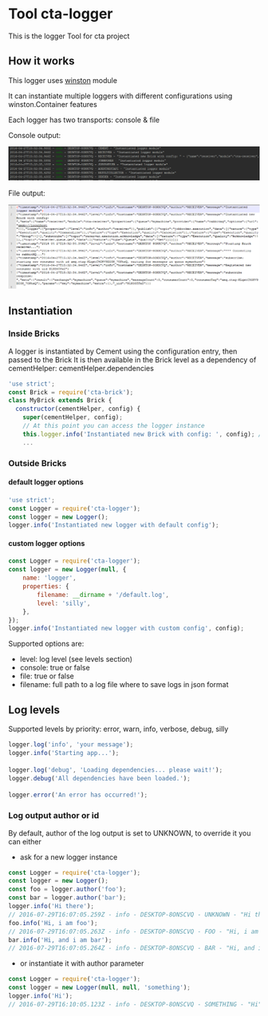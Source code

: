 # Tool cta-logger
This is the logger Tool for cta project

## How it works
This logger uses [winston](https://github.com/winstonjs/winston) module

It can instantiate multiple loggers with different configurations using winston.Container features

Each logger has two transports: console & file

Console output:

![console](/readme/console.png)

File output:

![file](/readme/file.png)

## Instantiation

### Inside Bricks
A logger is instantiated by Cement using the configuration entry, then passed to the Brick
It is then available in the Brick level as a dependency of cementHelper: cementHelper.dependencies
````javascript
'use strict';
const Brick = require('cta-brick');
class MyBrick extends Brick {
  constructor(cementHelper, config) {
    super(cementHelper, config);
    // At this point you can access the logger instance
    this.logger.info('Instantiated new Brick with config: ', config); // this.logger is a shortcut to cementHelper.dependencies.logger, see cta-brick
    ...
````

### Outside Bricks

#### default logger options
````javascript
'use strict';
const Logger = require('cta-logger');
const logger = new Logger();
logger.info('Instantiated new logger with default config');
````

#### custom logger options
````javascript
const Logger = require('cta-logger');
const logger = new Logger(null, {
    name: 'logger',
    properties: {
        filename: __dirname + '/default.log',
        level: 'silly',
    },
});
logger.info('Instantiated new logger with custom config', config);
```` 
Supported options are:
- level: log level (see levels section)
- console: true or false
- file: true or false
- filename: full path to a log file where to save logs in json format 

## Log levels
Supported levels by priority: error, warn, info, verbose, debug, silly
````javascript
logger.log('info', 'your message');
logger.info('Starting app...');

logger.log('debug', 'Loading dependencies... please wait!');
logger.debug('All dependencies have been loaded.');

logger.error('An error has occurred!');
````

### Log output author or id
By default, author of the log output is set to UNKNOWN, to override it you can either

* ask for a new logger instance

````javascript
const Logger = require('cta-logger');
const logger = new Logger();
const foo = logger.author('foo');
const bar = logger.author('bar');
logger.info('Hi there');
// 2016-07-29T16:07:05.259Z - info - DESKTOP-8ONSCVQ - UNKNOWN - "Hi there"
foo.info('Hi, i am foo');
// 2016-07-29T16:07:05.263Z - info - DESKTOP-8ONSCVQ - FOO - "Hi, i am foo"
bar.info('Hi, and i am bar');
// 2016-07-29T16:07:05.264Z - info - DESKTOP-8ONSCVQ - BAR - "Hi, and i am bar"
````

* or instantiate it with author parameter

````javascript
const Logger = require('cta-logger');
const logger = new Logger(null, null, 'something');
logger.info('Hi');
// 2016-07-29T16:10:05.123Z - info - DESKTOP-8ONSCVQ - SOMETHING - "Hi"
````